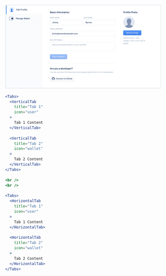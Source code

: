 <div class="references">
  <div class="reference">
    <a href="public/images/components/Tabs/1.png">
      <img src="public/images/components/Tabs/1.png" alt="Tabs 1" />
    </a>
  </div>
</div>

```jsx
<Tabs>
  <VerticalTab
    title="Tab 1"
    icon="user"
  >
    Tab 1 Content
  </VerticalTab>

  <VerticalTab
    title="Tab 2"
    icon="wallet"
  >
    Tab 2 Content
  </VerticalTab>
</Tabs>

<br />
<br />

<Tabs>
  <HorizontalTab
    title="Tab 1"
    icon="user"
  >
    Tab 1 Content
  </HorizontalTab>

  <HorizontalTab
    title="Tab 2"
    icon="wallet"
  >
    Tab 2 Content
  </HorizontalTab>
</Tabs>
```
